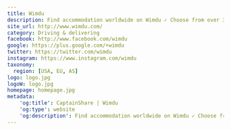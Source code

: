 ```yaml
---
title: Wimdu
description: Find accommodation worldwide on Wimdu ✓ Choose from over 350000 vacation rentals from just $13/night
site_url: http://www.wimdu.com/
category: Driving & delivering
facebook: http://www.facebook.com/wimdu
google: https://plus.google.com/+wimdu
twitter: https://twitter.com/wimdu
instagram: https://www.instagram.com/wimdu
taxonomy:
  region: [USA, EU, AS]
logo: logo.jpg
logoW: logo.jpg
homepage: homepage.jpg
metadata:
    'og:title': CaptainShare | Wimdu
    'og:type': website
    'og:description': Find accommodation worldwide on Wimdu ✓ Choose from over 350000 vacation rentals from just $13/night
---
```

